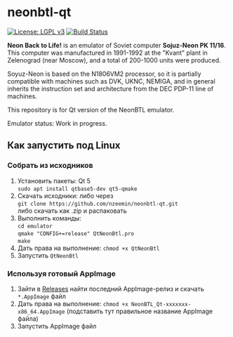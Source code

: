 # neonbtl-qt
[![License: LGPL v3](https://img.shields.io/badge/License-LGPL%20v3-blue.svg)](https://www.gnu.org/licenses/lgpl-3.0)
[![Build Status](https://github.com/nzeemin/neonbtl-qt/actions/workflows/push-matrix.yml/badge.svg?branch=main)](https://github.com/nzeemin/neonbtl-qt/actions/workflows/push-matrix.yml)

**Neon Back to Life!** is an emulator of Soviet computer **Sojuz-Neon PK 11/16**.
This computer was manufactured in 1991-1992 at the "Kvant" plant in Zelenograd (near Moscow), and a total of 200-1000 units were produced.

Soyuz-Neon is based on the N1806VM2 processor, so it is partially compatible with machines such as DVK, UKNC, NEMIGA, and in general inherits the instruction set and architecture from the DEC PDP-11 line of machines.

This repository is for Qt version of the NeonBTL emulator.

Emulator status: Work in progress.


## Как запустить под Linux

### Собрать из исходников

 1. Установить пакеты: Qt 5<br>
    `sudo apt install qtbase5-dev qt5-qmake`
 2. Скачать исходники: либо через<br>
    `git clone https://github.com/nzeemin/neonbtl-qt.git`<br>
    либо скачать как .zip и распаковать
 3. Выполнить команды:<br>
   `cd emulator`<br>
   `qmake "CONFIG+=release" QtNeonBtl.pro`<br>
   `make`<br>
 4. Дать права на выполнение: `chmod +x QtNeonBtl`
 5. Запустить `QtNeonBtl`

### Используя готовый AppImage

 1. Зайти в [Releases](https://github.com/nzeemin/neonbtl-qt/releases) найти последний AppImage-релиз и скачать `*.AppImage` файл
 2. Дать права на выполнение: `chmod +x NeonBTL_Qt-xxxxxxx-x86_64.AppImage` (подставить тут правильное название AppImage файла)
 3. Запустить AppImage файл
